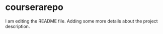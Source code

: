 # courserarepo
I am editing the README file. Adding some more details about the project description.
